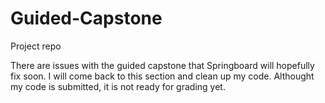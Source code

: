 # Guided-Capstone
Project repo

There are issues with the guided capstone that Springboard will hopefully fix soon. I will come back to this section and clean up my code. Althought my code is submitted, it is not ready for grading yet. 
